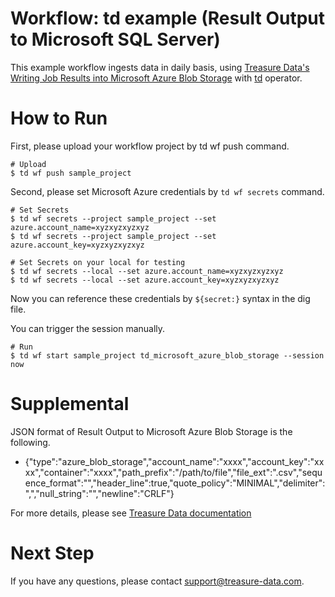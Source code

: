 # Workflow: td example (Result Output to Microsoft SQL Server)

This example workflow ingests data in daily basis, using [Treasure Data's Writing Job Results into Microsoft Azure Blob Storage](https://docs.treasuredata.com/articles/result-into-microsoft-azure-blob-storage) with [td](http://docs.digdag.io/operators/td.html) operator.

# How to Run

First, please upload your workflow project by td wf push command.

    # Upload
    $ td wf push sample_project

Second, please set Microsoft Azure credentials by `td wf secrets` command.

    # Set Secrets
    $ td wf secrets --project sample_project --set azure.account_name=xyzxyzxyzxyz
    $ td wf secrets --project sample_project --set azure.account_key=xyzxyzxyzxyz

    # Set Secrets on your local for testing
    $ td wf secrets --local --set azure.account_name=xyzxyzxyzxyz
    $ td wf secrets --local --set azure.account_key=xyzxyzxyzxyz

Now you can reference these credentials by `${secret:}` syntax in the dig file.

You can trigger the session manually.

    # Run
    $ td wf start sample_project td_microsoft_azure_blob_storage --session now
    
# Supplemental

JSON format of Result Output to Microsoft Azure Blob Storage is the following.

- {"type":"azure_blob_storage","account_name":"xxxx","account_key":"xxxx","container":"xxxx","path_prefix":"/path/to/file","file_ext":".csv","sequence_format":"","header_line":true,"quote_policy":"MINIMAL","delimiter":",","null_string":"","newline":"CRLF"}

For more details, please see [Treasure Data documentation](https://docs.treasuredata.com/articles/result-into-microsoft-azure-blob-storage)

# Next Step

If you have any questions, please contact support@treasure-data.com.
